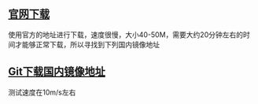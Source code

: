 ## [官网下载](https://git-scm.com/downloads)
使用官方的地址进行下载，速度很慢，大小40-50M，需要大约20分钟左右的时间才能够正常下载，所以寻找到下列国内镜像地址

## [Git下载国内镜像地址](https://npm.taobao.org/mirrors/git-for-windows/)
测试速度在10m/s左右
